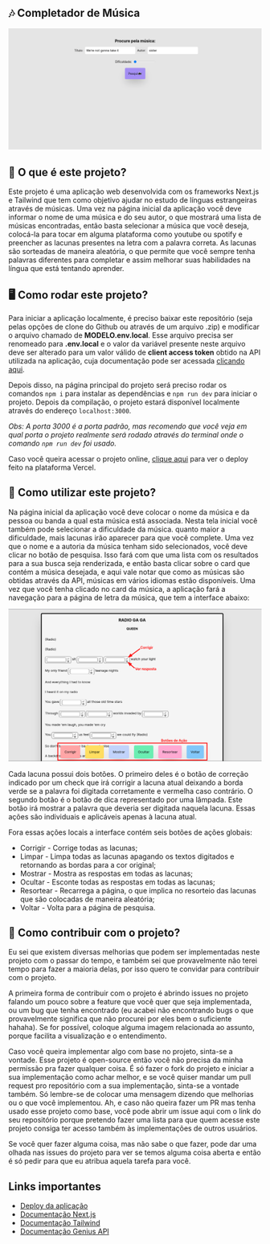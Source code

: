 ## 🎶 Completador de Música
![Gif mostrando o funcionamento da aplicação](images/main.gif)

## 💭 O que é este projeto?
Este projeto é uma aplicação web desenvolvida com os frameworks Next.js e Tailwind que tem como objetivo ajudar no estudo de línguas estrangeiras através de músicas. Uma vez na página inicial da aplicação você deve informar o nome de uma música e do seu autor, o que mostrará uma lista de músicas encontradas, então basta selecionar a música que você deseja, colocá-la para tocar em alguma plataforma como youtube ou spotify e preencher as lacunas presentes na letra com a palavra correta. As lacunas são sorteadas de maneira aleatória, o que permite que você sempre tenha palavras diferentes para completar e assim melhorar suas habilidades na língua que está tentando aprender.

## 🖥️ Como rodar este projeto?
Para iniciar a aplicação localmente, é preciso baixar este repositório (seja pelas opções de clone do Github ou através de um arquivo .zip) e modificar o arquivo chamado de **MODELO.env.local**. Esse arquivo precisa ser renomeado para **.env.local** e o valor da variável presente neste arquivo deve ser alterado para um valor válido de **client access token** obtido na API utilizada na aplicação, cuja documentação pode ser acessada [clicando aqui](https://docs.genius.com/).

Depois disso, na página principal do projeto será preciso rodar os comandos `npm i` para instalar as dependências e `npm run dev` para iniciar o projeto. Depois da compilação, o projeto estará disponível localmente através do endereço `localhost:3000`. 

*Obs: A porta 3000 é a porta padrão, mas recomendo que você veja em qual porta o projeto realmente será rodado através do terminal onde o comando `npm run dev` foi usado.*

Caso você queira acessar o projeto online, [clique aqui](https://completador-de-musica.vercel.app/) para ver o deploy feito na plataforma Vercel.

## 🤔 Como utilizar este projeto?
Na página inicial da aplicação você deve colocar o nome da música e da pessoa ou banda a qual esta música está associada. Nesta tela inicial você também pode selecionar a dificuldade da música. quanto maior a dificuldade, mais lacunas irão aparecer para que você complete. Uma vez que o nome e a autoria da música tenham sido selecionados, você deve clicar no botão de pesquisa. Isso fará com que uma lista com os resultados para a sua busca seja renderizada, e então basta clicar sobre o card que contém a música desejada, e aqui vale notar que como as músicas são obtidas através da API, músicas em vários idiomas estão disponíveis. Uma vez que você tenha clicado no card da música, a aplicação fará a navegação para a página de letra da música, que tem a interface abaixo:

![Interface visual](images/interface.png)

Cada lacuna possui dois botões. O primeiro deles é o botão de correção indicado por um check que irá corrigir a lacuna atual deixando a borda verde se a palavra foi digitada corretamente e vermelha caso contrário. O segundo botão é o botão de dica representado por uma lâmpada. Este botão irá mostrar a palavra que deveria ser digitada naquela lacuna. Essas ações são individuais e aplicáveis apenas à lacuna atual.

Fora essas ações locais a interface contém seis botões de ações globais:

* Corrigir - Corrige todas as lacunas;
* Limpar - Limpa todas as lacunas apagando os textos digitados e retornando as bordas para a cor original;
* Mostrar - Mostra as respostas em todas as lacunas;
* Ocultar - Esconte todas as respostas em todas as lacunas;
* Resortear - Recarrega a página, o que implica no resorteio das lacunas que são colocadas de maneira aleatória;
* Voltar - Volta para a página de pesquisa.

## 🤝 Como contribuir com o projeto?
Eu sei que existem diversas melhorias que podem ser implementadas neste projeto com o passar do tempo, e também sei que provavelmente não terei tempo para fazer a maioria delas, por isso quero te convidar para contribuir com o projeto.

A primeira forma de contribuir com o projeto é abrindo issues no projeto falando um pouco sobre a feature que você quer que seja implementada, ou um bug que tenha encontrado (eu acabei não encontrando bugs o que provavelmente significa que não procurei por eles bem o suficiente hahaha). Se for possível, coloque alguma imagem relacionada ao assunto, porque facilita a visualização e o entendimento.

Caso você queira implementar algo com base no projeto, sinta-se a vontade. Esse projeto é open-source então você não precisa da minha permissão pra fazer qualquer coisa. É só fazer o fork do projeto e iniciar a sua implementação como achar melhor, e se você quiser mandar um pull request pro repositório com a sua implementação, sinta-se a vontade também. Só lembre-se de colocar uma mensagem dizendo que melhorias ou o que você implementou. Ah, e caso não queira fazer um PR mas tenha usado esse projeto como base, você pode abrir um issue aqui com o link do seu repositório porque pretendo fazer uma lista para que quem acesse este projeto consiga ter acesso também às implementações de outros usuários.

Se você quer fazer alguma coisa, mas não sabe o que fazer, pode dar uma olhada nas issues do projeto para ver se temos alguma coisa aberta e então é só pedir para que eu atribua aquela tarefa para você.

## Links importantes
* [Deploy da aplicação](https://completador-de-musica.vercel.app/)
* [Documentação Next.js](https://nextjs.org/docs)
* [Documentação Tailwind](https://tailwindcss.com/docs/installation)
* [Documentação Genius API](https://docs.genius.com/#/getting-started-h1)
